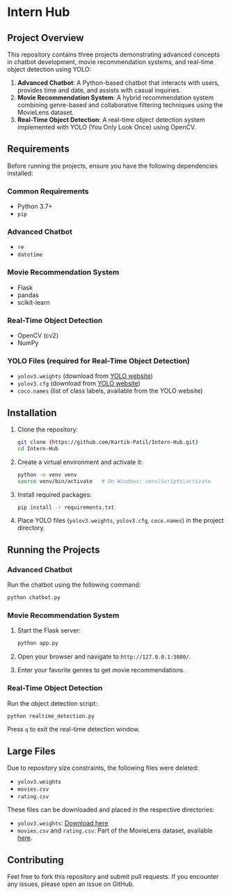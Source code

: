 # Intern Hub

## Project Overview
This repository contains three projects demonstrating advanced concepts in chatbot development, movie recommendation systems, and real-time object detection using YOLO:

1. **Advanced Chatbot**: A Python-based chatbot that interacts with users, provides time and date, and assists with casual inquiries.
2. **Movie Recommendation System**: A hybrid recommendation system combining genre-based and collaborative filtering techniques using the MovieLens dataset.
3. **Real-Time Object Detection**: A real-time object detection system implemented with YOLO (You Only Look Once) using OpenCV.

## Requirements

Before running the projects, ensure you have the following dependencies installed:

### Common Requirements
- Python 3.7+
- `pip`

### Advanced Chatbot
- `re`
- `datetime`

### Movie Recommendation System
- Flask
- pandas
- scikit-learn

### Real-Time Object Detection
- OpenCV (cv2)
- NumPy

### YOLO Files (required for Real-Time Object Detection)
- `yolov3.weights` (download from [YOLO website](https://pjreddie.com/darknet/yolo/))
- `yolov3.cfg` (download from [YOLO website](https://pjreddie.com/darknet/yolo/))
- `coco.names` (list of class labels, available from the YOLO website)

## Installation

1. Clone the repository:
    ```bash
    git clone (https://github.com/Kartik-Patil/Intern-Hub.git)
    cd Intern-Hub
    ```

2. Create a virtual environment and activate it:
    ```bash
    python -m venv venv
    source venv/bin/activate   # On Windows: venv\Scripts\activate
    ```

3. Install required packages:
    ```bash
    pip install -r requirements.txt
    ```

4. Place YOLO files (`yolov3.weights`, `yolov3.cfg`, `coco.names`) in the project directory.

## Running the Projects

### Advanced Chatbot

Run the chatbot using the following command:
```bash
python chatbot.py
```

### Movie Recommendation System

1. Start the Flask server:
    ```bash
    python app.py
    ```

2. Open your browser and navigate to `http://127.0.0.1:5000/`.

3. Enter your favorite genres to get movie recommendations.

### Real-Time Object Detection

Run the object detection script:
```bash
python realtime_detection.py
```
Press `q` to exit the real-time detection window.

## Large Files

Due to repository size constraints, the following files were deleted:

- `yolov3.weights`
- `movies.csv`
- `rating.csv`

These files can be downloaded and placed in the respective directories:

- `yolov3.weights`: [Download here](https://pjreddie.com/media/files/yolov3.weights)
- `movies.csv` and `rating.csv`: Part of the MovieLens dataset, available [here](https://grouplens.org/datasets/movielens/).

## Contributing

Feel free to fork this repository and submit pull requests. If you encounter any issues, please open an issue on GitHub.


